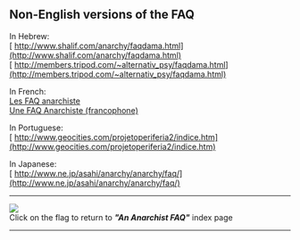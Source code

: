 ## Non-English versions of the FAQ

In Hebrew:  
[
http://www.shalif.com/anarchy/faqdama.html](http://www.shalif.com/anarchy/faqdama.html)  
[
http://members.tripod.com/~alternativ_psy/faqdama.html](http://members.tripod.com/~alternativ_psy/faqdama.html)

In French:  
[Les FAQ anarchiste](http://anarfaq.free.fr/)  
[Une FAQ Anarchiste (francophone)](http://faqanar.free.fr)

In Portuguese:  
[
http://www.geocities.com/projetoperiferia2/indice.htm](http://www.geocities.com/projetoperiferia2/indice.htm)

In Japanese:  
[
http://www.ne.jp/asahi/anarchy/anarchy/faq/](http://www.ne.jp/asahi/anarchy/anarchy/faq/)

* * *

[![](flag.gif)](index.html)  
Click on the flag to return to _**"An Anarchist FAQ"**_ index page

* * *

